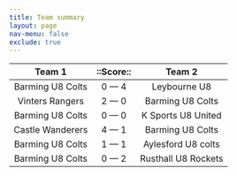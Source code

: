 ```yaml
---
title: Team summary
layout: page
nav-menu: false
exclude: true
---
```




|      Team 1      |  ::Score::  |       Team 2        |
|:----------------:|:-----------:|:-------------------:|
| Barming U8 Colts | 0 &mdash; 4 |    Leybourne U8     |
| Vinters Rangers  | 2 &mdash; 0 |  Barming U8 Colts   |
| Barming U8 Colts | 0 &mdash; 0 | K Sports U8 United  |
| Castle Wanderers | 4 &mdash; 1 |  Barming U8 Colts   |
| Barming U8 Colts | 1 &mdash; 1 | Aylesford U8 colts  |
| Barming U8 Colts | 0 &mdash; 2 | Rusthall U8 Rockets |

 <br /><br /><br />